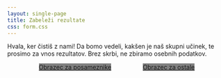 ```yaml
---
layout: single-page
title: Zabeleži rezultate
css: form.css
---
```


Hvala, ker čistiš z nami! Da bomo vedeli, kakšen je naš skupni učinek, te prosimo za vnos rezultatov. Brez skrbi, ne zbiramo osebnih podatkov.

<div style="display:flex; justify-content: space-evenly; flex-wrap: wrap; margin: 1em 0">
	<a href="" class="button" style="background: grey; cursor: inherit">Obrazec za posameznike</a>
	<a href="" class="button" style="background: grey; cursor: inherit">Obrazec za ostale</a>
	<!--	<a href="zabelezi-posameznik.html" class="button" style="">Obrazec za posameznike</a>
	<a href="zabelezi-skupine.html" class="button">Obrazec za ostale</a> -->
</div>
